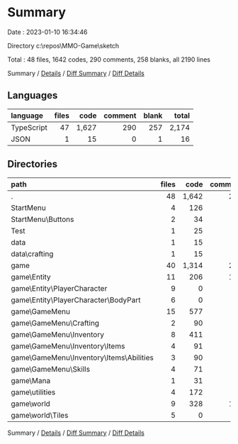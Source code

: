# Summary

Date : 2023-01-10 16:34:46

Directory c:\\repos\\MMO-Game\\sketch

Total : 48 files,  1642 codes, 290 comments, 258 blanks, all 2190 lines

Summary / [Details](details.md) / [Diff Summary](diff.md) / [Diff Details](diff-details.md)

## Languages
| language | files | code | comment | blank | total |
| :--- | ---: | ---: | ---: | ---: | ---: |
| TypeScript | 47 | 1,627 | 290 | 257 | 2,174 |
| JSON | 1 | 15 | 0 | 1 | 16 |

## Directories
| path | files | code | comment | blank | total |
| :--- | ---: | ---: | ---: | ---: | ---: |
| . | 48 | 1,642 | 290 | 258 | 2,190 |
| StartMenu | 4 | 126 | 0 | 15 | 141 |
| StartMenu\\Buttons | 2 | 34 | 0 | 4 | 38 |
| Test | 1 | 25 | 1 | 6 | 32 |
| data | 1 | 15 | 0 | 1 | 16 |
| data\\crafting | 1 | 15 | 0 | 1 | 16 |
| game | 40 | 1,314 | 289 | 217 | 1,820 |
| game\\Entity | 11 | 206 | 104 | 42 | 352 |
| game\\Entity\\PlayerCharacter | 9 | 0 | 95 | 16 | 111 |
| game\\Entity\\PlayerCharacter\\BodyPart | 6 | 0 | 57 | 10 | 67 |
| game\\GameMenu | 15 | 577 | 21 | 83 | 681 |
| game\\GameMenu\\Crafting | 2 | 90 | 5 | 10 | 105 |
| game\\GameMenu\\Inventory | 8 | 411 | 16 | 59 | 486 |
| game\\GameMenu\\Inventory\\Items | 4 | 91 | 2 | 14 | 107 |
| game\\GameMenu\\Inventory\\Items\\Abilities | 3 | 90 | 2 | 13 | 105 |
| game\\GameMenu\\Skills | 4 | 71 | 0 | 13 | 84 |
| game\\Mana | 1 | 31 | 0 | 7 | 38 |
| game\\utilities | 4 | 172 | 1 | 25 | 198 |
| game\\world | 9 | 328 | 163 | 60 | 551 |
| game\\world\\Tiles | 5 | 0 | 72 | 15 | 87 |

Summary / [Details](details.md) / [Diff Summary](diff.md) / [Diff Details](diff-details.md)